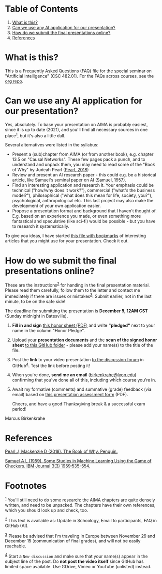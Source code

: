 
# Table of Contents

1.  [What is this?](#orgeabf37e)
2.  [Can we use any AI application for our presentation?](#org12a8d0e)
3.  [How do we submit the final presentations online?](#org79ecee2)
4.  [References](#orgda5cce2)


<a id="orgeabf37e"></a>

# What is this?

This is a Frequently Asked Questions (FAQ) file for the special
seminar on "Artificial Intelligence" (CSC 482.01). For the FAQs
across courses, see the [org repo](https://github.com/birkenkrahe/org).


<a id="org12a8d0e"></a>

# Can we use any AI application for our presentation?

Yes, absolutely. To base your presentation on AIMA is probably
easiest, since it is up to date (2021), and you'll find all necessary
sources in one place<sup><a id="fnr.1" class="footref" href="#fn.1">1</a></sup>, but it's also a little dull.

Several alternatives were listed in the syllabus:

-   Present a (sub)chapter from AIMA (or from another book),
    e.g. chapter 13.5 on "Causal Networks". These few pages pack a
    punch, and to understand and unpack them, you may need to read
    some of the "Book of Why" by Judeah Pearl ([Pearl, 2018](#orge89fb8a))
-   Review and present an AI research paper - this could e.g. be a
    historical article, like Samuel's seminal paper on AI ([Samuel,
    1957](#orgf74c532)).
-   Find an interesting application and research it. Your emphasis
    could be technical ("how/why does it work?"), commercial
    ("what's the business model?"), philosophical ("what does this
    mean for life, society, you?"), psychological, anthropological
    etc. This last project may also make the development of your own
    application easier.
-   Propose a presentation format and background that I haven't
    thought of. E.g. based on an experience you made, or even
    something more fantastical and speculative (like sci-fi) would
    be possible - but you have to research it systematically.

To give you ideas, I have started [this file with bookmarks](https://github.com/birkenkrahe/ai482/blob/main/bookmarks.md) of
interesting articles that you might use for your presentation. Check
it out.


<a id="org79ecee2"></a>

# How do we submit the final presentations online?

These are the instructions<sup><a id="fnr.2" class="footref" href="#fn.2">2</a></sup> for handing in the final presentation
material. Please read them carefully, follow them to the letter
and contact me immediately if there are issues or
mistakes<sup><a id="fnr.3" class="footref" href="#fn.3">3</a></sup>. Submit earlier, not in the last minute, to be on
the safe side!

The deadline for submitting the presentation is **December 5, 12AM
CST** (Sunday midnight in Batesville).

1.  **Fill in and sign** [this honor sheet (PDF)](https://github.com/birkenkrahe/org/blob/master/Honor_pledge.pdf) and write
    **"pledged"** next to your name in the column "Honor Pledge".

2.  Upload your **presentation documents** and the **scan of the
    signed honor sheet** [to this GitHub folder](https://github.com/birkenkrahe/ai482/tree/main/presentations/4th_sprint_review) - please add your
    name(s) to the title of the file.

3.  Post the **link** to your video presentation [to the discussion
    forum](https://github.com/birkenkrahe/ai482/discussions) in GitHub<sup><a id="fnr.4" class="footref" href="#fn.4">4</a></sup>. Test the link before posting it!

4.  When you're done, **send me an email** (birkenkrahe@lyon.edu)
    confirming that you've done all of this, including which
    course you're in.

5.  Await my formative (comments) and summative (grade) feedback
    (via email) based on [this presentation assessment form](https://github.com/birkenkrahe/org/blob/master/Presentation_Assessment_Form.pdf) (PDF).
    
    Cheers, and have a good Thanksgiving break & a successful exam period!

Marcus Birkenkrahe


<a id="orgda5cce2"></a>

# References

<a id="orge89fb8a"></a> [Pearl J, Mackenzie D (2018). The Book of Why. Penguin.](https://www.amazon.com/Book-Why-Science-Cause-Effect/dp/1541698967/)

<a id="orgf74c532"></a> [Samuel A L (1959). Some Studies in Machine Learning
Using the Game of Checkers. IBM Journal 3(3) 1959:535-554.](https://www.cs.virginia.edu/~evans/greatworks/samuel.pdf)


# Footnotes

<sup><a id="fn.1" href="#fnr.1">1</a></sup> You'll still need to do some research: the AIMA chapters are
quite densely written, and need to be unpacked. The chapters have
their own references, which you should look up and check, too.

<sup><a id="fn.2" href="#fnr.2">2</a></sup> This text is available as: Update in Schoology, Email to
participants, FAQ in GitHub (AI).

<sup><a id="fn.3" href="#fnr.3">3</a></sup> Please be advised that I'm traveling in Europe between November
29 and December 15 (communication of final grades), and will not be
easily reachable.

<sup><a id="fn.4" href="#fnr.4">4</a></sup> Start a `New discussion` and make sure that your name(s) appear
in the subject line of the post. Do **not post the video itself** since
GitHub has limited space available. Use GDrive, Vimeo or YouTube
(unlisted) instead.
